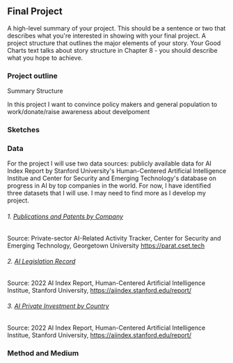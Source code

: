 ## Final Project

A high-level summary of your project.  This should be a sentence or two that describes what you're interested in showing with your final project.
A project structure that outlines the major elements of your story.  Your Good Charts text talks about story structure in Chapter 8 - you should describe what you hope to achieve.  

### Project outline
Summary 
Structure 

In this project I want to convince policy makers and general population to work/donate/raise awareness about develpoment

### Sketches

### Data

For the project I will use two data sources: publicly available data for AI Index Report by Stanford University's Human-Centered Artificial Intelligence Institue and Center for Security and Emerging Technology's database on progress in AI by top companies in the world. For now, I have identified three datasets that I will use. I may need to find more as I develop my project.  

###### 1. [Publications and Patents by Company](/c_pubs.csv)
Source: Private-sector AI-Related Activity Tracker, Center for Security and Emerging Technology, Georgetown University https://parat.cset.tech 

###### 2. [AI Legislation Record](https://docs.google.com/spreadsheets/d/1oZPYsTA83zZYapwDKvrs39A8CRoNv6YamNPJJZtOKzE/edit#gid=614387978) 
Source: 2022 AI Index Report, Human-Centered Artificial Intelligence Institue, Stanford University, https://aiindex.stanford.edu/report/

###### 3. [AI Private Investment by Country](https://docs.google.com/spreadsheets/d/1HsBaNYXv4QR8DlIDqkMJaUx4fBy2N4bVX_Isfp7jUp8/edit#gid=0) 
Source: 2022 AI Index Report, Human-Centered Artificial Intelligence Institue, Stanford University, https://aiindex.stanford.edu/report/

### Method and Medium

